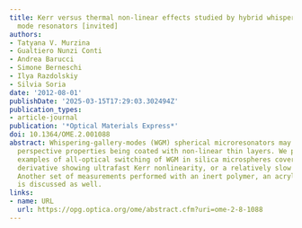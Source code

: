 ```yaml
---
title: Kerr versus thermal non-linear effects studied by hybrid whispering gallery
  mode resonators [invited]
authors:
- Tatyana V. Murzina
- Gualtiero Nunzi Conti
- Andrea Barucci
- Simone Berneschi
- Ilya Razdolskiy
- Silvia Soria
date: '2012-08-01'
publishDate: '2025-03-15T17:29:03.302494Z'
publication_types:
- article-journal
publication: '*Optical Materials Express*'
doi: 10.1364/OME.2.001088
abstract: Whispering-gallery-modes (WGM) spherical microresonators may reveal new
  perspective properties being coated with non-linear thin layers. We present the
  examples of all-optical switching of WGM in silica microspheres covered with a polyfluorene
  derivative showing ultrafast Kerr nonlinearity, or a relatively slow thermal nonlinearity.
  Another set of measurements performed with an inert polymer, an acrylate derivative,
  is discussed as well.
links:
- name: URL
  url: https://opg.optica.org/ome/abstract.cfm?uri=ome-2-8-1088
---
```

